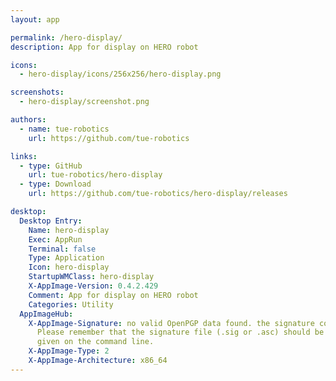 ```yaml
---
layout: app

permalink: /hero-display/
description: App for display on HERO robot

icons:
  - hero-display/icons/256x256/hero-display.png

screenshots:
  - hero-display/screenshot.png

authors:
  - name: tue-robotics
    url: https://github.com/tue-robotics

links:
  - type: GitHub
    url: tue-robotics/hero-display
  - type: Download
    url: https://github.com/tue-robotics/hero-display/releases

desktop:
  Desktop Entry:
    Name: hero-display
    Exec: AppRun
    Terminal: false
    Type: Application
    Icon: hero-display
    StartupWMClass: hero-display
    X-AppImage-Version: 0.4.2.429
    Comment: App for display on HERO robot
    Categories: Utility
  AppImageHub:
    X-AppImage-Signature: no valid OpenPGP data found. the signature could not be verified.
      Please remember that the signature file (.sig or .asc) should be the first file
      given on the command line.
    X-AppImage-Type: 2
    X-AppImage-Architecture: x86_64
---
```

